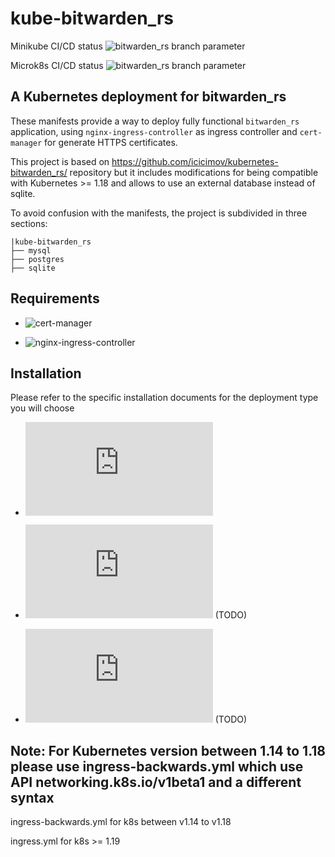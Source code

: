 # kube-bitwarden_rs
Minikube CI/CD status ![bitwarden_rs branch parameter](https://github.com/dark-vex/kube-bitwarden_rs/actions/workflows/minikube-deployment.yml/badge.svg?branch=master)

Microk8s CI/CD status ![bitwarden_rs branch parameter](https://github.com/dark-vex/kube-bitwarden_rs/actions/workflows/microk8s-deployment.yml/badge.svg?branch=master)

## A Kubernetes deployment for bitwarden_rs
These manifests provide a way to deploy fully functional `bitwarden_rs` application, using `nginx-ingress-controller` as ingress controller and `cert-manager` for generate HTTPS certificates.

This project is based on https://github.com/icicimov/kubernetes-bitwarden_rs/ repository but it includes modifications for being compatible with Kubernetes >= 1.18 and allows to use an external database instead of sqlite.

To avoid confusion with the manifests, the project is subdivided in three sections:
```
|kube-bitwarden_rs
├── mysql
├── postgres
├── sqlite
```

## Requirements
- ![cert-manager](https://cert-manager.io/docs/installation/kubernetes/)

- ![nginx-ingress-controller](https://kubernetes.github.io/ingress-nginx/deploy/)


## Installation
Please refer to the specific installation documents for the deployment type you will choose

- ![bitwarden-rs sqlite](https://github.com/dark-vex/kube-bitwarden_rs/blob/master/docs/INSTALL.md)

- ![bitwarden-rs MySQL](https://github.com/dark-vex/kube-bitwarden_rs/blob/master/docs/INSTALL-MySQL.md) (TODO)

- ![bitwarden-rs PostgreSQL](https://github.com/dark-vex/kube-bitwarden_rs/blob/master/docs/INSTALL-PostgreSQL.md) (TODO)


## Note: For Kubernetes version between 1.14 to 1.18 please use ingress-backwards.yml which use API networking.k8s.io/v1beta1 and a different syntax
ingress-backwards.yml for k8s between v1.14 to v1.18

ingress.yml for k8s >= 1.19
